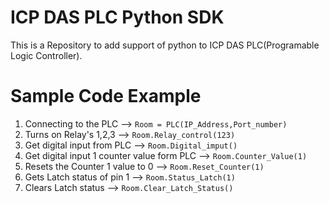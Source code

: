 # ICP DAS PLC Python SDK
This is a Repository to add support of python to ICP DAS PLC(Programable Logic Controller). 

# Sample Code Example
<ol>
  <li>
    Connecting to the PLC -->
    <code>Room = PLC(IP_Address,Port_number)</code> 
  </li>
  <li>
    Turns on Relay's 1,2,3 -->
  <code>Room.Relay_control(123)</code> 
  </li>
  
  <li>
    Get digital input from PLC -->
  <code>Room.Digital_imput()</code> 
  </li>
  
  
  <li>
    Get digital input 1 counter value form PLC -->
  <code>Room.Counter_Value(1)</code> 
  </li>
  
  
  <li>
    Resets the Counter 1 value to 0 -->
  <code>Room.Reset_Counter(1)</code> 
  </li>
  
  
  <li>
    Gets Latch status of pin 1 -->
  <code>Room.Status_Latch(1)</code> 
  </li>
  
  
  <li>
    Clears Latch status -->
  <code>Room.Clear_Latch_Status()</code> 
  </li>
  
</ol>
